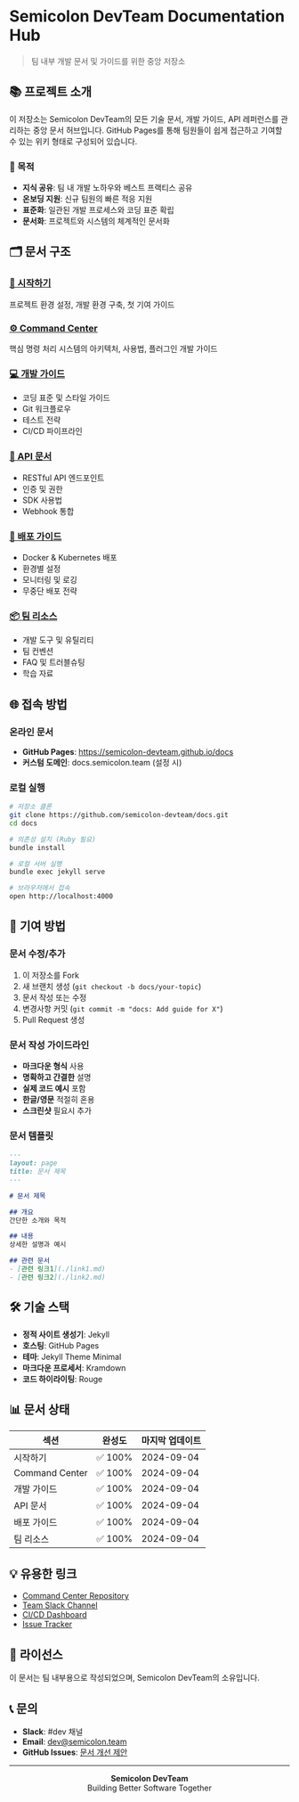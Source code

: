 # Semicolon DevTeam Documentation Hub

> 팀 내부 개발 문서 및 가이드를 위한 중앙 저장소

## 📚 프로젝트 소개

이 저장소는 Semicolon DevTeam의 모든 기술 문서, 개발 가이드, API 레퍼런스를 관리하는 중앙 문서 허브입니다. GitHub Pages를 통해 팀원들이 쉽게 접근하고 기여할 수 있는 위키 형태로 구성되어 있습니다.

### 🎯 목적

- **지식 공유**: 팀 내 개발 노하우와 베스트 프랙티스 공유
- **온보딩 지원**: 신규 팀원의 빠른 적응 지원
- **표준화**: 일관된 개발 프로세스와 코딩 표준 확립
- **문서화**: 프로젝트와 시스템의 체계적인 문서화

## 🗂️ 문서 구조

### [🚀 시작하기](./getting-started/README.md)
프로젝트 환경 설정, 개발 환경 구축, 첫 기여 가이드

### [⚙️ Command Center](./command-center/README.md)
핵심 명령 처리 시스템의 아키텍처, 사용법, 플러그인 개발 가이드

### [💻 개발 가이드](./development/README.md)
- 코딩 표준 및 스타일 가이드
- Git 워크플로우
- 테스트 전략
- CI/CD 파이프라인

### [📡 API 문서](./api/README.md)
- RESTful API 엔드포인트
- 인증 및 권한
- SDK 사용법
- Webhook 통합

### [🚢 배포 가이드](./deployment/README.md)
- Docker & Kubernetes 배포
- 환경별 설정
- 모니터링 및 로깅
- 무중단 배포 전략

### [📦 팀 리소스](./resources/README.md)
- 개발 도구 및 유틸리티
- 팀 컨벤션
- FAQ 및 트러블슈팅
- 학습 자료

## 🌐 접속 방법

### 온라인 문서
- **GitHub Pages**: https://semicolon-devteam.github.io/docs
- **커스텀 도메인**: docs.semicolon.team (설정 시)

### 로컬 실행
```bash
# 저장소 클론
git clone https://github.com/semicolon-devteam/docs.git
cd docs

# 의존성 설치 (Ruby 필요)
bundle install

# 로컬 서버 실행
bundle exec jekyll serve

# 브라우저에서 접속
open http://localhost:4000
```

## 🤝 기여 방법

### 문서 수정/추가
1. 이 저장소를 Fork
2. 새 브랜치 생성 (`git checkout -b docs/your-topic`)
3. 문서 작성 또는 수정
4. 변경사항 커밋 (`git commit -m "docs: Add guide for X"`)
5. Pull Request 생성

### 문서 작성 가이드라인
- **마크다운 형식** 사용
- **명확하고 간결한** 설명
- **실제 코드 예시** 포함
- **한글/영문** 적절히 혼용
- **스크린샷** 필요시 추가

### 문서 템플릿
```markdown
---
layout: page
title: 문서 제목
---

# 문서 제목

## 개요
간단한 소개와 목적

## 내용
상세한 설명과 예시

## 관련 문서
- [관련 링크1](./link1.md)
- [관련 링크2](./link2.md)
```

## 🛠️ 기술 스택

- **정적 사이트 생성기**: Jekyll
- **호스팅**: GitHub Pages
- **테마**: Jekyll Theme Minimal
- **마크다운 프로세서**: Kramdown
- **코드 하이라이팅**: Rouge

## 📊 문서 상태

| 섹션 | 완성도 | 마지막 업데이트 |
|-----|--------|--------------|
| 시작하기 | ✅ 100% | 2024-09-04 |
| Command Center | ✅ 100% | 2024-09-04 |
| 개발 가이드 | ✅ 100% | 2024-09-04 |
| API 문서 | ✅ 100% | 2024-09-04 |
| 배포 가이드 | ✅ 100% | 2024-09-04 |
| 팀 리소스 | ✅ 100% | 2024-09-04 |

## 💡 유용한 링크

- [Command Center Repository](https://github.com/semicolon-devteam/command-center)
- [Team Slack Channel](https://semicolon-team.slack.com)
- [CI/CD Dashboard](https://ci.semicolon.team)
- [Issue Tracker](https://github.com/semicolon-devteam/docs/issues)

## 📝 라이선스

이 문서는 팀 내부용으로 작성되었으며, Semicolon DevTeam의 소유입니다.

## 📞 문의

- **Slack**: #dev 채널
- **Email**: dev@semicolon.team
- **GitHub Issues**: [문서 개선 제안](https://github.com/semicolon-devteam/docs/issues)

---

<div align="center">
  <strong>Semicolon DevTeam</strong><br>
  Building Better Software Together
</div>
